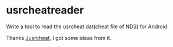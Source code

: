 # usrcheatreader
Write a tool to read the usrcheat.dat(cheat file of NDS) for Android

Thanks
[Jusrcheat](https://github.com/xperia64/Jusrcheat), I got some ideas from it.
